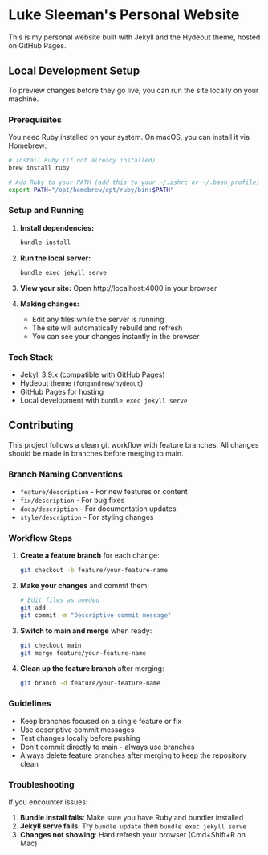 # Luke Sleeman's Personal Website

This is my personal website built with Jekyll and the Hydeout theme, hosted on GitHub Pages.

## Local Development Setup

To preview changes before they go live, you can run the site locally on your machine.

### Prerequisites

You need Ruby installed on your system. On macOS, you can install it via Homebrew:

```bash
# Install Ruby (if not already installed)
brew install ruby

# Add Ruby to your PATH (add this to your ~/.zshrc or ~/.bash_profile)
export PATH="/opt/homebrew/opt/ruby/bin:$PATH"
```

### Setup and Running

1. **Install dependencies:**
   ```bash
   bundle install
   ```

2. **Run the local server:**
   ```bash
   bundle exec jekyll serve
   ```

3. **View your site:**
   Open http://localhost:4000 in your browser

4. **Making changes:**
   - Edit any files while the server is running
   - The site will automatically rebuild and refresh
   - You can see your changes instantly in the browser

### Tech Stack

- Jekyll 3.9.x (compatible with GitHub Pages)
- Hydeout theme (`fongandrew/hydeout`)
- GitHub Pages for hosting
- Local development with `bundle exec jekyll serve`

## Contributing

This project follows a clean git workflow with feature branches. All changes should be made in branches before merging to main.

### Branch Naming Conventions

- `feature/description` - For new features or content
- `fix/description` - For bug fixes
- `docs/description` - For documentation updates
- `style/description` - For styling changes

### Workflow Steps

1. **Create a feature branch** for each change:
   ```bash
   git checkout -b feature/your-feature-name
   ```

2. **Make your changes** and commit them:
   ```bash
   # Edit files as needed
   git add .
   git commit -m "Descriptive commit message"
   ```

3. **Switch to main and merge** when ready:
   ```bash
   git checkout main
   git merge feature/your-feature-name
   ```

4. **Clean up the feature branch** after merging:
   ```bash
   git branch -d feature/your-feature-name
   ```

### Guidelines

- Keep branches focused on a single feature or fix
- Use descriptive commit messages
- Test changes locally before pushing
- Don't commit directly to main - always use branches
- Always delete feature branches after merging to keep the repository clean

### Troubleshooting

If you encounter issues:

1. **Bundle install fails**: Make sure you have Ruby and bundler installed
2. **Jekyll serve fails**: Try `bundle update` then `bundle exec jekyll serve`
3. **Changes not showing**: Hard refresh your browser (Cmd+Shift+R on Mac)
